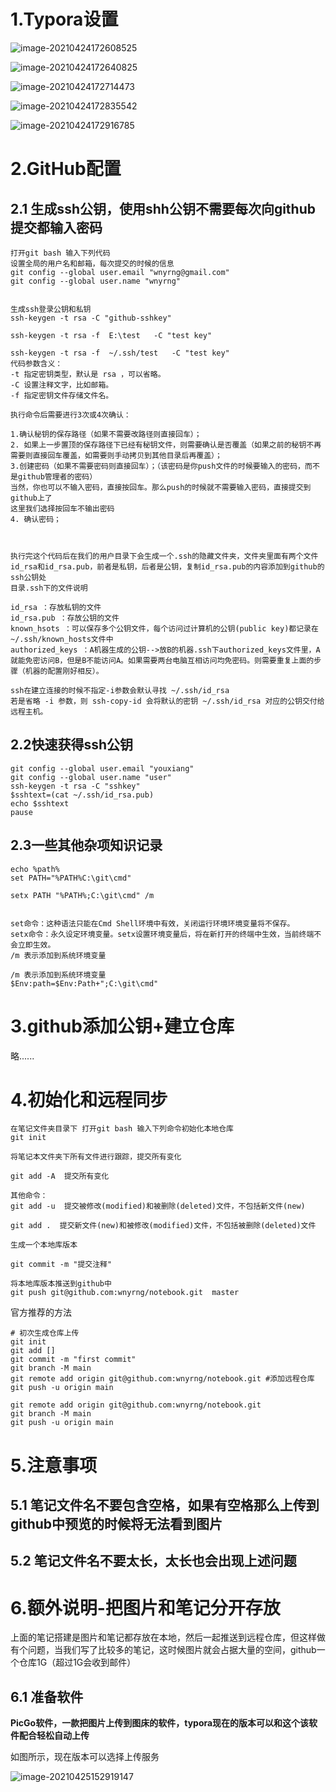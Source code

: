 # 1.Typora设置

![image-20210424172608525](../assets/Typora+github-云笔记/image-20210424172608525.png)

![image-20210424172640825](../assets/Typora+github-云笔记/image-20210424172640825.png)

![image-20210424172714473](../assets/Typora+github-云笔记/image-20210424172714473.png)

![image-20210424172835542](../assets/Typora+github-云笔记/image-20210424172835542.png)

![image-20210424172916785](../assets/Typora+github-云笔记/image-20210424172916785.png)

# 2.GitHub配置

## 2.1 生成ssh公钥，使用shh公钥不需要每次向github提交都输入密码

```shell
打开git bash 输入下列代码
设置全局的用户名和邮箱，每次提交的时候的信息
git config --global user.email "wnyrng@gmail.com"
git config --global user.name "wnyrng"


生成ssh登录公钥和私钥
ssh-keygen -t rsa -C "github-sshkey"

ssh-keygen -t rsa -f  E:\test   -C "test key"

ssh-keygen -t rsa -f  ~/.ssh/test   -C "test key"
代码参数含义：
-t 指定密钥类型，默认是 rsa ，可以省略。
-C 设置注释文字，比如邮箱。
-f 指定密钥文件存储文件名。

执行命令后需要进行3次或4次确认：

1.确认秘钥的保存路径（如果不需要改路径则直接回车）；
2. 如果上一步置顶的保存路径下已经有秘钥文件，则需要确认是否覆盖（如果之前的秘钥不再需要则直接回车覆盖，如需要则手动拷贝到其他目录后再覆盖）；
3.创建密码（如果不需要密码则直接回车）；（该密码是你push文件的时候要输入的密码，而不是github管理者的密码）
当然，你也可以不输入密码，直接按回车。那么push的时候就不需要输入密码，直接提交到github上了
这里我们选择按回车不输出密码
4. 确认密码；



执行完这个代码后在我们的用户目录下会生成一个.ssh的隐藏文件夹，文件夹里面有两个文件id_rsa和id_rsa.pub，前者是私钥，后者是公钥，复制id_rsa.pub的内容添加到github的ssh公钥处
目录.ssh下的文件说明

id_rsa ：存放私钥的文件
id_rsa.pub ：存放公钥的文件
known_hsots ：可以保存多个公钥文件，每个访问过计算机的公钥(public key)都记录在~/.ssh/known_hosts文件中
authorized_keys ：A机器生成的公钥-->放B的机器.ssh下authorized_keys文件里，A就能免密访问B，但是B不能访问A。如果需要两台电脑互相访问均免密码。则需要重复上面的步骤（机器的配置刚好相反）。

ssh在建立连接的时候不指定-i参数会默认寻找 ~/.ssh/id_rsa
若是省略 -i 参数，则 ssh-copy-id 会将默认的密钥 ~/.ssh/id_rsa 对应的公钥交付给远程主机。
```

## 2.2快速获得ssh公钥

```shell
git config --global user.email "youxiang"
git config --global user.name "user"
ssh-keygen -t rsa -C "sshkey"
$sshtext=(cat ~/.ssh/id_rsa.pub)
echo $sshtext
pause
```

## 2.3一些其他杂项知识记录

```shell
echo %path%
set PATH="%PATH%C:\git\cmd" 

setx PATH "%PATH%;C:\git\cmd" /m


set命令：这种语法只能在Cmd Shell环境中有效，关闭运行环境环境变量将不保存。
setx命令：永久设定环境变量。setx设置环境变量后，将在新打开的终端中生效，当前终端不会立即生效。
/m 表示添加到系统环境变量

/m 表示添加到系统环境变量
$Env:path=$Env:Path+";C:\git\cmd"  
```

# 3.github添加公钥+建立仓库

略......

# 4.初始化和远程同步

```shell
在笔记文件夹目录下 打开git bash 输入下列命令初始化本地仓库
git init 
```

```shell
将笔记本文件夹下所有文件进行跟踪，提交所有变化

git add -A  提交所有变化

其他命令：
git add -u  提交被修改(modified)和被删除(deleted)文件，不包括新文件(new)

git add .  提交新文件(new)和被修改(modified)文件，不包括被删除(deleted)文件
```

```shell
生成一个本地库版本

git commit -m "提交注释"
```

```shell
将本地库版本推送到github中
git push git@github.com:wnyrng/notebook.git  master
```

官方推荐的方法

```shell
# 初次生成仓库上传
git init
git add []
git commit -m "first commit"
git branch -M main
git remote add origin git@github.com:wnyrng/notebook.git #添加远程仓库
git push -u origin main
```

```shell
git remote add origin git@github.com:wnyrng/notebook.git
git branch -M main
git push -u origin main
```



# 5.注意事项

## 5.1 笔记文件名不要包含空格，如果有空格那么上传到github中预览的时候将无法看到图片
## 5.2 笔记文件名不要太长，太长也会出现上述问题

# 6.额外说明-把图片和笔记分开存放

上面的笔记搭建是图片和笔记都存放在本地，然后一起推送到远程仓库，但这样做有个问题，当我们写了比较多的笔记，这时候图片就会占据大量的空间，github一个仓库1G（超过1G会收到邮件）

## 6.1 准备软件

**PicGo软件，一款把图片上传到图床的软件，typora现在的版本可以和这个该软件配合轻松自动上传**

如图所示，现在版本可以选择上传服务

![image-20210425152919147](../assets/Typora+github-云笔记/image-20210425152627601.png)
